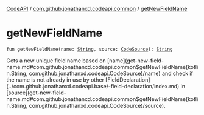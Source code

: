 [CodeAPI](../index.md) / [com.github.jonathanxd.codeapi.common](index.md) / [getNewFieldName](.)

# getNewFieldName

`fun getNewFieldName(name: `[`String`](https://kotlinlang.org/api/latest/jvm/stdlib/kotlin/-string/index.html)`, source: `[`CodeSource`](../com.github.jonathanxd.codeapi/-code-source/index.md)`): `[`String`](https://kotlinlang.org/api/latest/jvm/stdlib/kotlin/-string/index.html)

Gets a new unique field name based on [name](get-new-field-name.md#com.github.jonathanxd.codeapi.common$getNewFieldName(kotlin.String, com.github.jonathanxd.codeapi.CodeSource)/name) and check if the name is not already in use by other
[FieldDeclaration](../com.github.jonathanxd.codeapi.base/-field-declaration/index.md) in [source](get-new-field-name.md#com.github.jonathanxd.codeapi.common$getNewFieldName(kotlin.String, com.github.jonathanxd.codeapi.CodeSource)/source).

